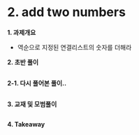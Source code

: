 # 2. add two numbers

**1. 과제개요**

- 역순으로 지정된 연결리스트의 숫자를 더해라

**2. 초반 풀이**

```python

```

**2-1. 다시 풀어본 풀이..**

```python

```

**3. 교재 및 모범풀이**

```python

```

**4. Takeaway**
